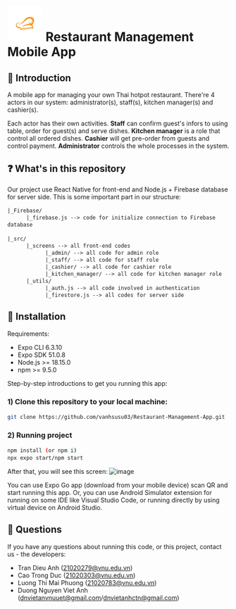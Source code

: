 # <img src="assets/icon3.png" width="80" /> Restaurant Management Mobile App

## :star2: Introduction

A mobile app for managing your own Thai hotpot restaurant. There're 4 actors in our system: administrator(s), staff(s), kitchen manager(s) and cashier(s).

Each actor has their own activities. **Staff** can confirm guest's infors to using table, order for guest(s) and serve dishes. **Kitchen manager** is a role that control all ordered dishes. **Cashier** will get pre-order from guests and control payment. **Administrator** controls the whole processes in the system.

## :question: What's in this repository

Our project use React Native for front-end and Node.js + Firebase database for server side. This is some important part in our structure:
```
|_Firebase/ 
      |_firebase.js --> code for initialize connection to Firebase database

|_src/
      |_screens --> all front-end codes
            |_admin/ --> all code for admin role
            |_staff/ --> all code for staff role
            |_cashier/ --> all code for cashier role
            |_kitchen_manager/ --> all code for kitchen manager role
      |_utils/
            |_auth.js --> all code involved in authentication
            |_firestore.js --> all codes for server side
```

## :wrench: Installation

Requirements:
* Expo CLI 6.3.10
* Expo SDK 51.0.8
* Node.js >= 18.15.0
* npm >= 9.5.0
  
Step-by-step introductions to get you running this app:
### 1) Clone this repository to your local machine:

```bash
git clone https://github.com/vanhsusu03/Restaurant-Management-App.git 
```
### 2) Running project

```bash
npm install (or npm i)
npx expo start/npm start
```

After that, you will see this screen: ![image](https://github.com/vanhsusu03/Restaurant-Management-App/assets/98511848/9b73b0f9-3cfe-4719-be10-3d046ebcd4d7)

You can use Expo Go app (download from your mobile device) scan QR and start running this app. Or, you can use Android Simulator extension for running on some IDE like Visual Studio Code, or running directly by using virtual device on Android Studio.

## :raising_hand: Questions
If you have any questions about running this code, or this project, contact us - the developers: 
* Tran Dieu Anh (21020279@vnu.edu.vn)
* Cao Trong Duc (21020303@vnu.edu.vn)
* Luong Thi Mai Phuong (21020783@vnu.edu.vn)
* Duong Nguyen Viet Anh (dnvietanvnuuet@gmail.com/dnvietanhctn@gmail.com)
  
